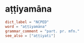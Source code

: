 # aṭṭiyamāna

``` toml
dict_label = "NCPED"
word = "aṭṭiyamāna"
grammar_comment = "part. pr. mfn."
see_also = ["aṭṭiyati"]
```

